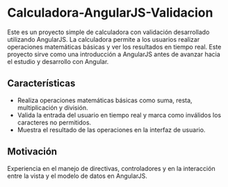 # Calculadora-AngularJS-Validacion

Este es un proyecto simple de calculadora con validación desarrollado utilizando AngularJS. La calculadora permite a los usuarios realizar operaciones matemáticas básicas y ver los resultados en tiempo real. Este proyecto sirve como una introducción a AngularJS antes de avanzar hacia el estudio y desarrollo con Angular.

## Características

- Realiza operaciones matemáticas básicas como suma, resta, multiplicación y división.
- Valida la entrada del usuario en tiempo real y marca como inválidos los caracteres no permitidos.
- Muestra el resultado de las operaciones en la interfaz de usuario.

## Motivación

Experiencia en el manejo de directivas, controladores y en la interacción entre la vista y el modelo de datos en AngularJS.
